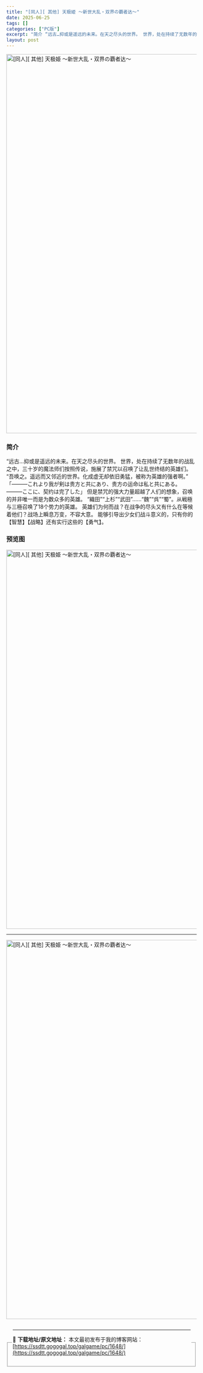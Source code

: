 ```yaml
---
title: "[同人][ 其他] 天极姫 ～新世大乱・双界の覇者达～"
date: 2025-06-25
tags: []
categories: ["PC版"]
excerpt: "简介 “远古…抑或是遥远的未来。在天之尽头的世界。 世界，处在持续了无数年的战乱之中，三十岁的魔法师们按照传说，施展了禁咒以召唤了让乱世终结的英雄们。 “吾唤之。遥远而又邻近的世界。化成虚无却依旧勇猛，被称为英雄的强者啊。” 「———これより我が剣は贵方と共にあり、贵方の运命は私と共にある。 ———&hellip;"
layout: post
---
```



<p><img decoding="async"   src="https://ssdtt.gogogal.top/wp-content/uploads/2025/06/34ac3-00.webp" loading="lazy" alt="[同人][ 其他] 天极姫 ～新世大乱・双界の覇者达～" style="display: block; margin-left: auto; margin-right: auto; width: 1000px;" /></p>
<div>
<h3>简介</h3>
</p></div>
<p>“远古…抑或是遥远的未来。在天之尽头的世界。 世界，处在持续了无数年的战乱之中，三十岁的魔法师们按照传说，施展了禁咒以召唤了让乱世终结的英雄们。 “吾唤之。遥远而又邻近的世界。化成虚无却依旧勇猛，被称为英雄的强者啊。” 「———これより我が剣は贵方と共にあり、贵方の运命は私と共にある。 ———ここに、契约は完了した」 但是禁咒的强大力量超越了人们的想象，召唤的并非唯一而是为数众多的英雄。 “織田”“上杉”“武田”……“魏”“呉”“蜀”。从戦極与三極召唤了18个势力的英雄。 英雄们为何而战？在战争的尽头又有什么在等候着他们？战场上瞬息万变，不容大意。 能够引导出少女们战斗意义的，只有你的【智慧】【战略】还有实行这些的【勇气】。</p>
<h3>预览图</h3>
<p><img decoding="async"   src="https://ssdtt.gogogal.top/wp-content/uploads/2025/06/706be-01.webp" loading="lazy" alt="[同人][ 其他] 天极姫 ～新世大乱・双界の覇者达～" style="display: block; margin-left: auto; margin-right: auto; width: 1000px;" /></p>
<hr />
<p><img decoding="async"   src="https://ssdtt.gogogal.top/wp-content/uploads/2025/06/9c663-02.webp" loading="lazy" alt="[同人][ 其他] 天极姫 ～新世大乱・双界の覇者达～" style="display: block; margin-left: auto; margin-right: auto; width: 1000px;" /></p>
<div></div>
<fieldset>
<legend>


---
📖 **下载地址/原文地址：** 本文最初发布于我的博客网站：[https://ssdtt.gogogal.top/galgame/pc/1648/](https://ssdtt.gogogal.top/galgame/pc/1648/)
